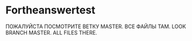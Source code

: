 # Fortheanswertest
ПОЖАЛУЙСТА ПОСМОТРИТЕ ВЕТКУ MASTER. ВСЕ ФАЙЛЫ ТАМ.
LOOK BRANCH MASTER. ALL FILES THERE.
